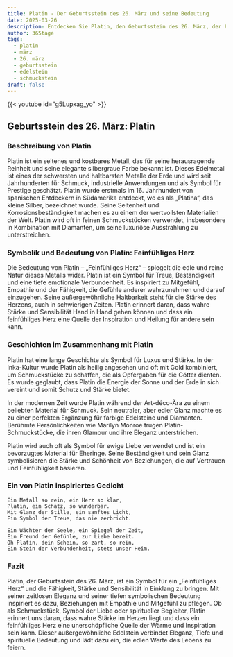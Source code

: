 ```yaml
---
title: Platin - Der Geburtsstein des 26. März und seine Bedeutung
date: 2025-03-26
description: Entdecken Sie Platin, den Geburtsstein des 26. März, der Feinfühliges Herz symbolisiert. Seine Symbolik und Geschichte werden Sie inspirieren.
author: 365tage
tags:
  - platin
  - märz
  - 26. märz
  - geburtsstein
  - edelstein
  - schmuckstein
draft: false
---
```


{{< youtube id="g5Lupxag_yo" >}}

## Geburtsstein des 26. März: Platin

### Beschreibung von Platin

Platin ist ein seltenes und kostbares Metall, das für seine herausragende Reinheit und seine elegante silbergraue Farbe bekannt ist. Dieses Edelmetall ist eines der schwersten und haltbarsten Metalle der Erde und wird seit Jahrhunderten für Schmuck, industrielle Anwendungen und als Symbol für Prestige geschätzt. Platin wurde erstmals im 16. Jahrhundert von spanischen Entdeckern in Südamerika entdeckt, wo es als „Platina“, das kleine Silber, bezeichnet wurde. Seine Seltenheit und Korrosionsbeständigkeit machen es zu einem der wertvollsten Materialien der Welt. Platin wird oft in feinen Schmuckstücken verwendet, insbesondere in Kombination mit Diamanten, um seine luxuriöse Ausstrahlung zu unterstreichen.

### Symbolik und Bedeutung von Platin: Feinfühliges Herz

Die Bedeutung von Platin – „Feinfühliges Herz“ – spiegelt die edle und reine Natur dieses Metalls wider. Platin ist ein Symbol für Treue, Beständigkeit und eine tiefe emotionale Verbundenheit. Es inspiriert zu Mitgefühl, Empathie und der Fähigkeit, die Gefühle anderer wahrzunehmen und darauf einzugehen. Seine außergewöhnliche Haltbarkeit steht für die Stärke des Herzens, auch in schwierigen Zeiten. Platin erinnert daran, dass wahre Stärke und Sensibilität Hand in Hand gehen können und dass ein feinfühliges Herz eine Quelle der Inspiration und Heilung für andere sein kann.

### Geschichten im Zusammenhang mit Platin

Platin hat eine lange Geschichte als Symbol für Luxus und Stärke. In der Inka-Kultur wurde Platin als heilig angesehen und oft mit Gold kombiniert, um Schmuckstücke zu schaffen, die als Opfergaben für die Götter dienten. Es wurde geglaubt, dass Platin die Energie der Sonne und der Erde in sich vereint und somit Schutz und Stärke bietet.

In der modernen Zeit wurde Platin während der Art-déco-Ära zu einem beliebten Material für Schmuck. Sein neutraler, aber edler Glanz machte es zu einer perfekten Ergänzung für farbige Edelsteine und Diamanten. Berühmte Persönlichkeiten wie Marilyn Monroe trugen Platin-Schmuckstücke, die ihren Glamour und ihre Eleganz unterstrichen.

Platin wird auch oft als Symbol für ewige Liebe verwendet und ist ein bevorzugtes Material für Eheringe. Seine Beständigkeit und sein Glanz symbolisieren die Stärke und Schönheit von Beziehungen, die auf Vertrauen und Feinfühligkeit basieren.

### Ein von Platin inspiriertes Gedicht

```
Ein Metall so rein, ein Herz so klar,  
Platin, ein Schatz, so wunderbar.  
Mit Glanz der Stille, ein sanftes Licht,  
Ein Symbol der Treue, das nie zerbricht.  

Ein Wächter der Seele, ein Spiegel der Zeit,  
Ein Freund der Gefühle, zur Liebe bereit.  
Oh Platin, dein Schein, so zart, so rein,  
Ein Stein der Verbundenheit, stets unser Heim.  
```

### Fazit

Platin, der Geburtsstein des 26. März, ist ein Symbol für ein „Feinfühliges Herz“ und die Fähigkeit, Stärke und Sensibilität in Einklang zu bringen. Mit seiner zeitlosen Eleganz und seiner tiefen symbolischen Bedeutung inspiriert es dazu, Beziehungen mit Empathie und Mitgefühl zu pflegen. Ob als Schmuckstück, Symbol der Liebe oder spiritueller Begleiter, Platin erinnert uns daran, dass wahre Stärke im Herzen liegt und dass ein feinfühliges Herz eine unerschöpfliche Quelle der Wärme und Inspiration sein kann. Dieser außergewöhnliche Edelstein verbindet Eleganz, Tiefe und spirituelle Bedeutung und lädt dazu ein, die edlen Werte des Lebens zu feiern.